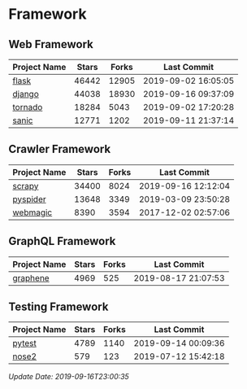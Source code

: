 # Framework

## Web Framework

| Project Name | Stars | Forks | Last Commit |
| ------------ | ----- | ----- | ----------- |
| [flask](https://github.com/pallets/flask) | 46442 | 12905 | 2019-09-02 16:05:05 |
| [django](https://github.com/django/django) | 44038 | 18930 | 2019-09-16 09:37:09 |
| [tornado](https://github.com/tornadoweb/tornado) | 18284 | 5043 | 2019-09-02 17:20:28 |
| [sanic](https://github.com/huge-success/sanic) | 12771 | 1202 | 2019-09-11 21:37:14 |

## Crawler Framework

| Project Name | Stars | Forks | Last Commit |
| ------------ | ----- | ----- | ----------- |
| [scrapy](https://github.com/scrapy/scrapy) | 34400 | 8024 | 2019-09-16 12:12:04 |
| [pyspider](https://github.com/binux/pyspider) | 13648 | 3349 | 2019-03-09 23:50:28 |
| [webmagic](https://github.com/code4craft/webmagic) | 8390 | 3594 | 2017-12-02 02:57:06 |

## GraphQL Framework

| Project Name | Stars | Forks | Last Commit |
| ------------ | ----- | ----- | ----------- |
| [graphene](https://github.com/graphql-python/graphene) | 4969 | 525 | 2019-08-17 21:07:53 |

## Testing Framework

| Project Name | Stars | Forks | Last Commit |
| ------------ | ----- | ----- | ----------- |
| [pytest](https://github.com/pytest-dev/pytest) | 4789 | 1140 | 2019-09-14 00:09:36 |
| [nose2](https://github.com/nose-devs/nose2) | 579 | 123 | 2019-07-12 15:42:18 |

*Update Date: 2019-09-16T23:00:35*